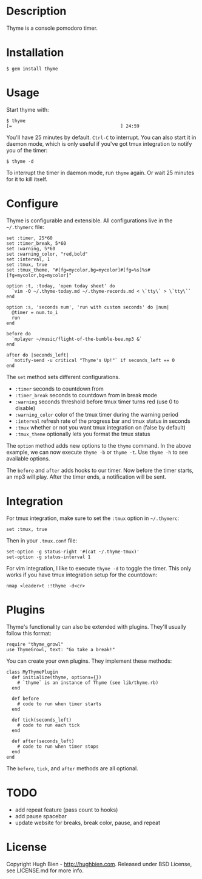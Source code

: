 Description
===========

Thyme is a console pomodoro timer.

Installation
============

    $ gem install thyme

Usage
=====

Start thyme with:

    $ thyme
    [=                                        ] 24:59

You'll have 25 minutes by default.  `Ctrl-C` to interrupt.  You can also start
it in daemon mode, which is only useful if you've got tmux integration to notify
you of the timer:

    $ thyme -d

To interrupt the timer in daemon mode, run `thyme` again.  Or wait 25 minutes
for it to kill itself.

Configure
=========

Thyme is configurable and extensible.  All configurations live in the
`~/.thymerc` file:

    set :timer, 25*60
    set :timer_break, 5*60
    set :warning, 5*60
    set :warning_color, "red,bold"
    set :interval, 1
    set :tmux, true
    set :tmux_theme, "#[fg=mycolor,bg=mycolor]#[fg=%s]%s#[fg=mycolor,bg=mycolor]"

    option :t, :today, 'open today sheet' do
      `vim -O ~/.thyme-today.md ~/.thyme-records.md < \`tty\` > \`tty\``
    end

    option :s, 'seconds num', 'run with custom seconds' do |num|
      @timer = num.to_i
      run
    end

    before do
      `mplayer ~/music/flight-of-the-bumble-bee.mp3 &`
    end

    after do |seconds_left|
      `notify-send -u critical "Thyme's Up!"` if seconds_left == 0
    end

The `set` method sets different configurations.

* `:timer` seconds to countdown from
* `:timer_break` seconds to countdown from in break mode
* `:warning` seconds threshold before tmux timer turns red (use 0 to disable)
* `:warning_color` color of the tmux timer during the warning period
* `:interval` refresh rate of the progress bar and tmux status in seconds
* `:tmux` whether or not you want tmux integration on (false by default)
* `:tmux_theme` optionally lets you format the tmux status

The `option` method adds new options to the `thyme` command.  In the above
example, we can now execute `thyme -b` or `thyme -t`.  Use `thyme -h` to see
available options.

The `before` and `after` adds hooks to our timer.  Now before the timer starts,
an mp3 will play.  After the timer ends, a notification will be sent.

Integration
===========

For tmux integration, make sure to set the `:tmux` option in `~/.thymerc`:

    set :tmux, true

Then in your `.tmux.conf` file:

    set-option -g status-right '#(cat ~/.thyme-tmux)'
    set-option -g status-interval 1

For vim integration, I like to execute `thyme -d` to toggle the timer.  This only
works if you have tmux integration setup for the countdown:

    nmap <leader>t :!thyme -d<cr>

Plugins
=======

Thyme's functionality can also be extended with plugins.  They'll usually follow this
format:

    require "thyme_growl"
    use ThymeGrowl, text: "Go take a break!"

You can create your own plugins.  They implement these methods:

    class MyThymePlugin
      def initialize(thyme, options={})
        # `thyme` is an instance of Thyme (see lib/thyme.rb)
      end

      def before
        # code to run when timer starts
      end

      def tick(seconds_left)
        # code to run each tick
      end

      def after(seconds_left)
        # code to run when timer stops
      end
    end

The `before`, `tick`, and `after` methods are all optional.

TODO
====

* add repeat feature (pass count to hooks)
* add pause spacebar
* update website for breaks, break color, pause, and repeat

License
=======

Copyright Hugh Bien - http://hughbien.com.
Released under BSD License, see LICENSE.md for more info.
